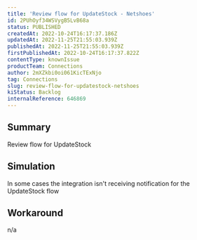 ```yaml
---
title: 'Review flow for UpdateStock - Netshoes'
id: 2PUhOyf34WSVygB5LvB68a
status: PUBLISHED
createdAt: 2022-10-24T16:17:37.186Z
updatedAt: 2022-11-25T21:55:03.939Z
publishedAt: 2022-11-25T21:55:03.939Z
firstPublishedAt: 2022-10-24T16:17:37.822Z
contentType: knownIssue
productTeam: Connections
author: 2mXZkbi0oi061KicTExNjo
tag: Connections
slug: review-flow-for-updatestock-netshoes
kiStatus: Backlog
internalReference: 646869
---
```


## Summary


Review flow for UpdateStock



## Simulation


In some cases the integration isn't receiving notification for the UpdateStock flow



## Workaround


n/a

